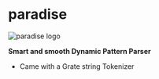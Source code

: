 # paradise

![paradise logo](https://i.ibb.co/12J6h0t/paradise-small.png)

**Smart and smooth Dynamic Pattern Parser**

- Came with a Grate string Tokenizer
